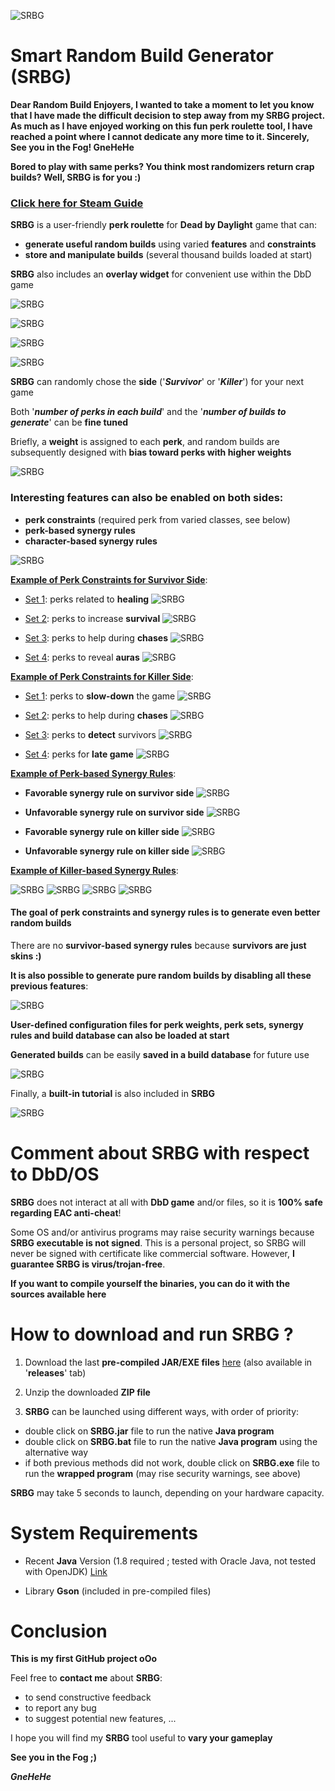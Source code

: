 ![SRBG](dbd/data/logo.png)

# Smart Random Build Generator (SRBG)


**Dear Random Build Enjoyers,
I wanted to take a moment to let you know that I have made the difficult decision to step away from my SRBG project.
As much as I have enjoyed working on this fun perk roulette tool, I have reached a point where I cannot dedicate any more time to it.
Sincerely,
See you in the Fog!
GneHeHe**


**Bored to play with same perks? You think most randomizers return crap builds?
Well, SRBG is for you :)**

### [Click here for Steam Guide](https://steamcommunity.com/sharedfiles/filedetails/?id=1641511649)

**SRBG** is a user-friendly **perk roulette** for **Dead by Daylight** game that can:
* **generate useful random builds** using varied **features** and **constraints**
* **store and manipulate builds** (several thousand builds loaded at start)

**SRBG** also includes an **overlay widget** for convenient use within the DbD game

![SRBG](dbd/data/tuto_files/tuto_build.jpg)

![SRBG](dbd/data/tuto_files/tuto_widget.jpg)

![SRBG](dbd/data/gif/SRBG_1.9.gif)

![SRBG](dbd/data/gif/SRBG_2.0_Killer.gif)

**SRBG** can randomly chose the **side** ('**_Survivor_**' or '**_Killer_**') for your next game

Both '**_number of perks in each build_**' and the '**_number of builds to generate_**' can be **fine tuned**

Briefly, a **weight** is assigned to each **perk**, and random builds are subsequently designed with **bias toward perks with higher weights**


![SRBG](dbd/data/tuto_files/tuto_perks.jpg)


### Interesting features can also be enabled on both sides:
* **perk constraints** (required perk from varied classes, see below)
* **perk-based synergy rules**
* **character-based synergy rules**

![SRBG](dbd/data/tuto_files/tuto_ex2.png)

<u>**Example of Perk Constraints for Survivor Side**</u>:

* <u>Set 1</u>: perks related to **healing**
![SRBG](dbd/data/tuto_files/tuto_cons_s1.png)

* <u>Set 2</u>: perks to increase **survival**
![SRBG](dbd/data/tuto_files/tuto_cons_s2.png)

* <u>Set 3</u>: perks to help during **chases**
![SRBG](dbd/data/tuto_files/tuto_cons_s3.png)

* <u>Set 4</u>: perks to reveal **auras**
![SRBG](dbd/data/tuto_files/tuto_cons_s4.png)


<u>**Example of Perk Constraints for Killer Side**</u>:

* <u>Set 1</u>: perks to **slow-down** the game
![SRBG](dbd/data/tuto_files/tuto_cons_k1.png)

* <u>Set 2</u>: perks to help during **chases**
![SRBG](dbd/data/tuto_files/tuto_cons_k2.png)

* <u>Set 3</u>: perks to **detect** survivors
![SRBG](dbd/data/tuto_files/tuto_cons_k3.png)

* <u>Set 4</u>: perks for **late game**
![SRBG](dbd/data/tuto_files/tuto_cons_k4.png)


<u>**Example of Perk-based Synergy Rules**</u>:

* **Favorable synergy rule on survivor side**
![SRBG](dbd/data/tuto_files/tuto_syn_p1.png)

* **Unfavorable synergy rule on survivor side**
![SRBG](dbd/data/tuto_files/tuto_syn_p2.png)

* **Favorable synergy rule on killer side**
![SRBG](dbd/data/tuto_files/tuto_syn_p3.png)

* **Unfavorable synergy rule on killer side**
![SRBG](dbd/data/tuto_files/tuto_syn_p4.png)

<u>**Example of Killer-based Synergy Rules**</u>:

![SRBG](dbd/data/tuto_files/tuto_syn_k1.png)
![SRBG](dbd/data/tuto_files/tuto_syn_k2.png)
![SRBG](dbd/data/tuto_files/tuto_syn_k3.png)
![SRBG](dbd/data/tuto_files/tuto_syn_k4.png)

#### The goal of **perk constraints** and **synergy rules** is to generate even **better random builds**

There are no **survivor-based synergy rules** because **survivors are just skins :)**


**It is also possible to generate pure random builds by disabling all these previous features**:


![SRBG](dbd/data/tuto_files/tuto_build_rand.jpg)

**User-defined configuration files for perk weights, perk sets, synergy rules and build database can also be loaded at start**


**Generated builds** can be easily **saved in a build database** for future use


![SRBG](dbd/data/tuto_files/tuto_db-1.jpg)

Finally, a **built-in tutorial** is also included in **SRBG**

![SRBG](dbd/data/tuto_files/tuto_help.jpg)

# Comment about SRBG with respect to DbD/OS

**SRBG** does not interact at all with **DbD game** and/or files, so it is **100% safe regarding EAC anti-cheat**!

Some OS and/or antivirus programs may raise security warnings because **SRBG executable is not signed**.
This is a personal project, so SRBG will never be signed with certificate like commercial software.
However, **I guarantee SRBG is virus/trojan-free**.

**If you want to compile yourself the binaries, you can do it with the sources available here**

# How to download and run SRBG ?

1) Download the last **pre-compiled JAR/EXE files** [here](https://github.com/GneHeHe/SmartRandomBuildGeneratorDbD/releases/download/3.4/SRBG.zip) (also available in '**releases**' tab)

2) Unzip the downloaded **ZIP file**

3) **SRBG** can be launched using different ways, with order of priority:

* double click on **SRBG.jar** file to run the native **Java program**
* double click on **SRBG.bat** file to run the native **Java program** using the alternative way
* if both previous methods did not work, double click on **SRBG.exe** file to run the **wrapped program** (may rise security warnings, see above)

**SRBG** may take 5 seconds to launch, depending on your hardware capacity.

# System Requirements

* Recent **Java** Version (1.8 required ; tested with Oracle Java, not tested with OpenJDK) [Link](https://java.com/en/download)

* Library **Gson** (included in pre-compiled files)

# Conclusion

**This is my first GitHub project oOo**

Feel free to **contact me** about **SRBG**:
* to send constructive feedback
* to report any bug
* to suggest potential new features, ...

I hope you will find my **SRBG** tool useful to **vary your gameplay**

**See you in the Fog ;)**

***GneHeHe***
